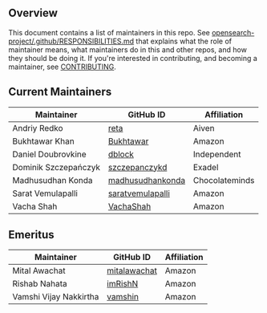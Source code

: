 ## Overview

This document contains a list of maintainers in this repo. See [opensearch-project/.github/RESPONSIBILITIES.md](https://github.com/opensearch-project/.github/blob/main/RESPONSIBILITIES.md#maintainer-responsibilities) that explains what the role of maintainer means, what maintainers do in this and other repos, and how they should be doing it. If you're interested in contributing, and becoming a maintainer, see [CONTRIBUTING](CONTRIBUTING.md).

## Current Maintainers

| Maintainer           | GitHub ID                                               | Affiliation    |
| -------------------- | ------------------------------------------------------- | -------------- |
| Andriy Redko         | [reta](https://github.com/reta)                         | Aiven          |
| Bukhtawar Khan       | [Bukhtawar](https://github.com/Bukhtawar)               | Amazon         |
| Daniel Doubrovkine   | [dblock](https://github.com/dblock)                     | Independent    |
| Dominik Szczepańczyk | [szczepanczykd](https://github.com/szczepanczykd)       | Exadel         |
| Madhusudhan Konda    | [madhusudhankonda](https://github.com/madhusudhankonda) | Chocolateminds |
| Sarat Vemulapalli    | [saratvemulapalli](https://github.com/saratvemulapalli) | Amazon         |
| Vacha Shah           | [VachaShah](https://github.com/VachaShah)               | Amazon         |

## Emeritus

| Maintainer             | GitHub ID                                       | Affiliation |
| ---------------------- | ----------------------------------------------- | ----------- |
| Mital Awachat          | [mitalawachat](https://github.com/mitalawachat) | Amazon      |
| Rishab Nahata          | [imRishN](https://github.com/imRishN)           | Amazon      |
| Vamshi Vijay Nakkirtha | [vamshin](https://github.com/vamshin)           | Amazon      |
